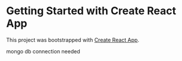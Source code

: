 # Getting Started with Create React App

This project was bootstrapped with [Create React App](https://github.com/facebook/create-react-app).

mongo db connection needed



